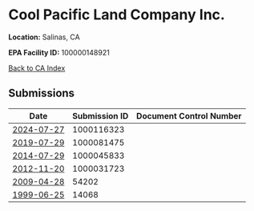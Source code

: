 # Cool Pacific Land Company Inc.

**Location:** Salinas, CA

**EPA Facility ID:** 100000148921

[Back to CA Index](../../index.md)

## Submissions

| Date | Submission ID | Document Control Number |
|------|--------------|-------------------------|
| [2024-07-27](submissions/1000116323.md) | 1000116323 |  |
| [2019-07-29](submissions/1000081475.md) | 1000081475 |  |
| [2014-07-29](submissions/1000045833.md) | 1000045833 |  |
| [2012-11-20](submissions/1000031723.md) | 1000031723 |  |
| [2009-04-28](submissions/54202.md) | 54202 |  |
| [1999-06-25](submissions/14068.md) | 14068 |  |
